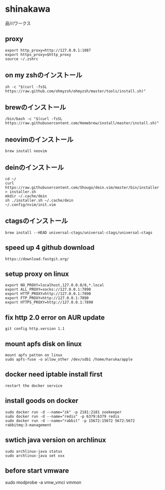 # shinakawa
品川ワークス

## proxy
```
export http_proxy=http://127.0.0.1:1087
export https_proxy=$http_proxy
source ~/.zshrc
```
## on my zshのインストール
```
sh -c "$(curl -fsSL https://raw.github.com/ohmyzsh/ohmyzsh/master/tools/install.sh)"
```
## brewのインストール
 ```
 /bin/bash -c "$(curl -fsSL https://raw.githubusercontent.com/Homebrew/install/master/install.sh)"
 ```
## neovimのインストール
```
brew install neovim
```
## deinのインストール
```
cd ~/
curl https://raw.githubusercontent.com/Shougo/dein.vim/master/bin/installer.sh > installer.sh
mkdir ~/.cache/dein
sh ./installer.sh ~/.cache/dein
~/.config/nvim/init.vim
```
## ctagsのインストール
```
brew install --HEAD universal-ctags/universal-ctags/universal-ctags
```

## speed up 4 github download
```
https://download.fastgit.org/
```
## setup proxy on linux
```
export NO_PROXY=localhost,127.0.0.0/8,*.local
export ALL_PROXY=socks://127.0.0.1:7890
export HTTP_PROXY=http://127.0.0.1:7890
export FTP_PROXY=http://127.0.0.1:7890
export HTTPS_PROXY=http://127.0.0.1:7890
```
## fix http 2.0 error on AUR update
```
git config http.version 1.1
```

## mount apfs disk on linux
```
mount apfs patten on linux
sudo apfs-fuse -o allow_other /dev/sdb1 /home/haruka/apple
```

## docker need iptable install first
```
restart the docker service
```
## install goods on docker
```
sudo docker run -d --name="zk" -p 2181:2181 zookeeper
sudo docker run -d --name="redis" -p 6379:6379 redis
sudo docker run -d --name="rabbit" -p 15672:15672 5672:5672 rabbitmq:3-management
```
## swtich java version on archlinux
```
sudo archlinux-java status
sudo archlinux-java set xxx
```

## before start vmware 
sudo modprobe -a vmw_vmci vmmon
